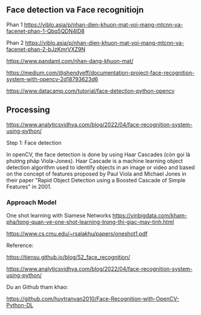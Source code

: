 ## Face detection va Face recognitiojn


Phan 1
https://viblo.asia/p/nhan-dien-khuon-mat-voi-mang-mtcnn-va-facenet-phan-1-Qbq5QDN4lD8


Phan 2
https://viblo.asia/p/nhan-dien-khuon-mat-voi-mang-mtcnn-va-facenet-phan-2-bJzKmrVXZ9N


https://www.pandaml.com/nhan-dang-khuon-mat/

https://medium.com/@shendyeff/documentation-project-face-recognition-system-with-opencv-2d18793623d6


https://www.datacamp.com/tutorial/face-detection-python-opencv



## Processing

https://www.analyticsvidhya.com/blog/2022/04/face-recognition-system-using-python/






Step 1: Face detection

In openCV, the face detection is done by using Haar Cascades (còn gọi là phương pháp Viola-Jones). Haar Cascade is a machine learning object detection algorithm used to identify objects in an image or video and based on the concept of features proposed by Paul Viola and Michael Jones in their paper "Rapid Object Detection using a Boosted Cascade of Simple Features" in 2001. 





### Approach Model



One shot learning with Siamese Networks
https://vinbigdata.com/kham-pha/tong-quan-ve-one-shot-learning-trong-thi-giac-may-tinh.html


https://www.cs.cmu.edu/~rsalakhu/papers/oneshot1.pdf


Reference: 

https://tiensu.github.io/blog/52_face_recognition/


https://www.analyticsvidhya.com/blog/2022/04/face-recognition-system-using-python/

Du an Github tham khao:

https://github.com/huytranvan2010/Face-Recognition-with-OpenCV-Python-DL